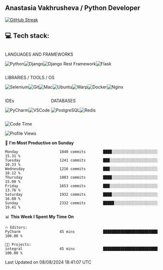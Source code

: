 ## Anastasia Vakhrusheva / Python Developer

<a href="https://git.io/streak-stats"><img src="https://streak-stats.demolab.com?user=KetKode&theme=transparent&mode=weekly" alt="GitHub Streak" /></a>

## **💻 Tech stack:**

<div style="display: inline-block;">

LANGUAGES AND FRAMEWORKS

<img alt="Python" src="https://img.shields.io/badge/Python-FFD43B?style=for-the-badge&logo=python&logoColor=blue" /><img alt="Django" src="https://img.shields.io/badge/Django-092E20?style=for-the-badge&logo=django&logoColor=green" /><img alt="Django Rest Framework" src="https://img.shields.io/badge/django%20rest-ff1709?style=for-the-badge&logo=django&logoColor=white" /><img alt="Flask" src="https://img.shields.io/badge/Flask-000000?style=for-the-badge&logo=flask&logoColor=white" />

</div>

<div style="display: inline-block;">
  
LIBRARIES / TOOLS / OS

<img alt="Selenium" src="https://img.shields.io/badge/Selenium-43B02A?style=for-the-badge&logo=Selenium&logoColor=white" /><img alt="Git" src="https://img.shields.io/badge/GIT-E44C30?style=for-the-badge&logo=git&logoColor=white" /><img alt="Mac" src="https://img.shields.io/badge/mac%20os-000000?style=for-the-badge&logo=apple&logoColor=white" /><img alt="Ubuntu" src="https://img.shields.io/badge/Ubuntu-E95420?style=for-the-badge&logo=ubuntu&logoColor=white" /><img alt="Warp" src="https://img.shields.io/badge/warp-01A4FF?style=for-the-badge&logo=warp&logoColor=white" /><img alt="Docker" src="https://img.shields.io/badge/Docker-2CA5E0?style=for-the-badge&logo=docker&logoColor=white" /><img alt="Nginx" src="https://img.shields.io/badge/Nginx-009639?style=for-the-badge&logo=nginx&logoColor=white" />

</div>

<div style="display: inline-block;">

IDEs

<img alt="PyCharm" src="https://img.shields.io/badge/PyCharm-000000.svg?&style=for-the-badge&logo=PyCharm&logoColor=white" /><img alt="VSCode" src="https://img.shields.io/badge/VSCode-0078D4?style=for-the-badge&logo=visual%20studio%20code&logoColor=white" />

</div>

<div style="display: inline-block;">
  
DATABASES

<img alt="PostgreSQL" src="https://img.shields.io/badge/PostgreSQL-316192?style=for-the-badge&logo=postgresql&logoColor=white" /><img alt="Redis" src="https://img.shields.io/badge/redis-%23DD0031.svg?&style=for-the-badge&logo=redis&logoColor=white" />

</div>
                    
<br/>

<!--START_SECTION:waka-->
![Code Time](http://img.shields.io/badge/Code%20Time-62%20hrs%2042%20mins-blue)

![Profile Views](http://img.shields.io/badge/Profile%20Views-0-blue)

📅 **I'm Most Productive on Sunday** 

```text
Monday                   1840 commits        ████░░░░░░░░░░░░░░░░░░░░░   15.31 % 
Tuesday                  1241 commits        ███░░░░░░░░░░░░░░░░░░░░░░   10.33 % 
Wednesday                1216 commits        ███░░░░░░░░░░░░░░░░░░░░░░   10.12 % 
Thursday                 1803 commits        ████░░░░░░░░░░░░░░░░░░░░░   15.00 % 
Friday                   1653 commits        ███░░░░░░░░░░░░░░░░░░░░░░   13.76 % 
Saturday                 1932 commits        ████░░░░░░░░░░░░░░░░░░░░░   16.08 % 
Sunday                   2332 commits        █████░░░░░░░░░░░░░░░░░░░░   19.41 % 
```


📊 **This Week I Spent My Time On** 

```text
🔥 Editors: 
PyCharm                  45 mins             █████████████████████████   100.00 % 

🐱‍💻 Projects: 
integral                 45 mins             █████████████████████████   100.00 % 
```


 Last Updated on 08/08/2024 18:41:07 UTC
<!--END_SECTION:waka-->

</div>

